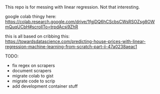 This repo is for messing with linear regression.  Not that interesting.

google colab thingy here:
https://colab.research.google.com/drive/1fgjDQ6hCScbsCWsRSOZsg8OWmQuqUCbH#scrollTo=trpdAcsj9ZhR


this is all based on cribbing this:
https://towardsdatascience.com/predicting-house-prices-with-linear-regression-machine-learning-from-scratch-part-ii-47a0238aeac1

TODO:
* fix regex on scrapers
* document scrapers
* migrate colab to gist
* migrate code to scrip
* add development container stuff